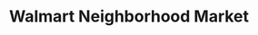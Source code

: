 ---
title: "Walmart Neighborhood Market"
url: /evansville/walmart-neighborhood-market-north-first-avenue/
shop: supermarket
---